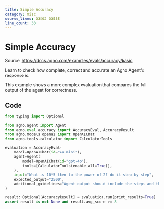 ```yaml
---
title: Simple Accuracy
category: misc
source_lines: 33502-33535
line_count: 33
---
```


# Simple Accuracy
Source: https://docs.agno.com/examples/evals/accuracy/basic

Learn to check how complete, correct and accurate an Agno Agent's response is.

This example shows a more complex evaluation that compares the full output of the agent for correctness.

## Code

```python
from typing import Optional

from agno.agent import Agent
from agno.eval.accuracy import AccuracyEval, AccuracyResult
from agno.models.openai import OpenAIChat
from agno.tools.calculator import CalculatorTools

evaluation = AccuracyEval(
    model=OpenAIChat(id="o4-mini"),
    agent=Agent(
        model=OpenAIChat(id="gpt-4o"),
        tools=[CalculatorTools(enable_all=True)],
    ),
    input="What is 10*5 then to the power of 2? do it step by step",
    expected_output="2500",
    additional_guidelines="Agent output should include the steps and the final answer.",
)

result: Optional[AccuracyResult] = evaluation.run(print_results=True)
assert result is not None and result.avg_score >= 8
```


